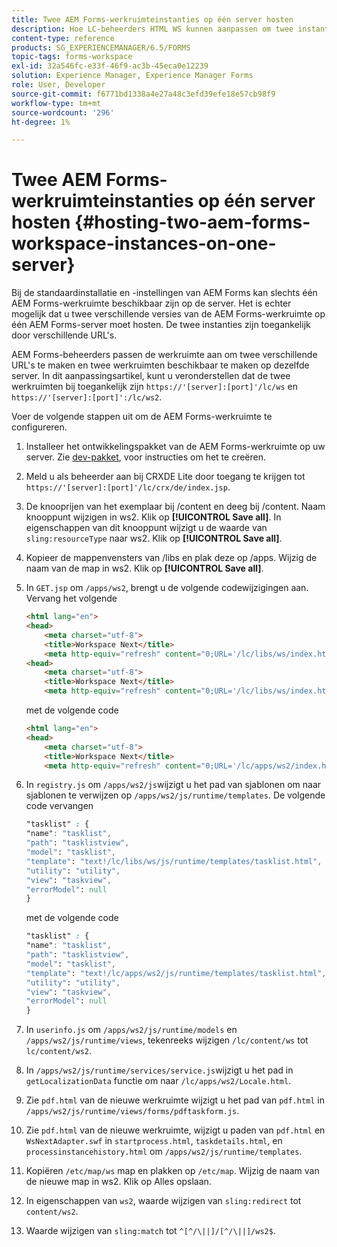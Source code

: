 ```yaml
---
title: Twee AEM Forms-werkruimteinstanties op één server hosten
description: Hoe LC-beheerders HTML WS kunnen aanpassen om twee instanties op één server te hosten die via verschillende URL's toegankelijk zijn.
content-type: reference
products: SG_EXPERIENCEMANAGER/6.5/FORMS
topic-tags: forms-workspace
exl-id: 32a546fc-e33f-46f9-ac3b-45eca0e12239
solution: Experience Manager, Experience Manager Forms
role: User, Developer
source-git-commit: f6771bd1338a4e27a48c3efd39efe18e57cb98f9
workflow-type: tm+mt
source-wordcount: '296'
ht-degree: 1%

---
```


# Twee AEM Forms-werkruimteinstanties op één server hosten {#hosting-two-aem-forms-workspace-instances-on-one-server}

Bij de standaardinstallatie en -instellingen van AEM Forms kan slechts één AEM Forms-werkruimte beschikbaar zijn op de server. Het is echter mogelijk dat u twee verschillende versies van de AEM Forms-werkruimte op één AEM Forms-server moet hosten. De twee instanties zijn toegankelijk door verschillende URL&#39;s.

AEM Forms-beheerders passen de werkruimte aan om twee verschillende URL&#39;s te maken en twee werkruimten beschikbaar te maken op dezelfde server. In dit aanpassingsartikel, kunt u veronderstellen dat de twee werkruimten bij toegankelijk zijn `https://'[server]:[port]'/lc/ws` en `https://'[server]:[port]':/lc/ws2`.

Voer de volgende stappen uit om de AEM Forms-werkruimte te configureren.

1. Installeer het ontwikkelingspakket van de AEM Forms-werkruimte op uw server. Zie [dev-pakket](/help/forms/using/introduction-customizing-html-workspace.md#p-crx-package-p), voor instructies om het te creëren.
1. Meld u als beheerder aan bij CRXDE Lite door toegang te krijgen tot `https://'[server]:[port]'/lc/crx/de/index.jsp`.
1. De knooprijen van het exemplaar bij /content en deeg bij /content. Naam knooppunt wijzigen in ws2. Klik op **[!UICONTROL Save all]**. In eigenschappen van dit knooppunt wijzigt u de waarde van `sling:resourceType` naar ws2. Klik op **[!UICONTROL Save all]**.

1. Kopieer de mappenvensters van /libs en plak deze op /apps. Wijzig de naam van de map in ws2. Klik op **[!UICONTROL Save all]**.
1. In `GET.jsp` om `/apps/ws2`, brengt u de volgende codewijzigingen aan. Vervang het volgende

   ```html
   <html lang="en">
   <head>
       <meta charset="utf-8">
       <title>Workspace Next</title>
       <meta http-equiv="refresh" content="0;URL='/lc/libs/ws/index.html'" /><html lang="en">
   <head>
       <meta charset="utf-8">
       <title>Workspace Next</title>
       <meta http-equiv="refresh" content="0;URL='/lc/libs/ws/index.html'" />
   ```

   met de volgende code

   ```html
   <html lang="en">
   <head>
       <meta charset="utf-8">
       <title>Workspace Next</title>
       <meta http-equiv="refresh" content="0;URL='/lc/apps/ws2/index.html'" />
   ```

1. In `registry.js` om `/apps/ws2/js`wijzigt u het pad van sjablonen om naar sjablonen te verwijzen op `/apps/ws2/js/runtime/templates`. De volgende code vervangen

   ```css
   "tasklist" : {
   "name": "tasklist",
   "path": "tasklistview",
   "model": "tasklist",
   "template": "text!/lc/libs/ws/js/runtime/templates/tasklist.html",
   "utility": "utility",
   "view": "taskview",
   "errorModel": null
   }
   ```

   met de volgende code

   ```css
   "tasklist" : {
   "name": "tasklist",
   "path": "tasklistview",
   "model": "tasklist",
   "template": "text!/lc/apps/ws2/js/runtime/templates/tasklist.html",
   "utility": "utility",
   "view": "taskview",
   "errorModel": null
   }
   ```

1. In `userinfo.js` om `/apps/ws2/js/runtime/models` en `/apps/ws2/js/runtime/views`, tekenreeks wijzigen `/lc/content/ws` tot `lc/content/ws2`.

1. In `/apps/ws2/js/runtime/services/service.js`wijzigt u het pad in `getLocalizationData` functie om naar `/lc/apps/ws2/Locale.html`.

1. Zie `pdf.html` van de nieuwe werkruimte wijzigt u het pad van `pdf.html` in `/apps/ws2/js/runtime/views/forms/pdftaskform.js`.

1. Zie `pdf.html` van de nieuwe werkruimte, wijzigt u paden van `pdf.html` en `WsNextAdapter.swf` in `startprocess.html`, `taskdetails.html`, en `processinstancehistory.html` om `/apps/ws2/js/runtime/templates`.

1. Kopiëren `/etc/map/ws` map en plakken op `/etc/map`. Wijzig de naam van de nieuwe map in ws2. Klik op Alles opslaan.

1. In eigenschappen van `ws2`, waarde wijzigen van `sling:redirect` tot `content/ws2`.

1. Waarde wijzigen van `sling:match` tot `^[^/\||]/[^/\||]/ws2$`.
